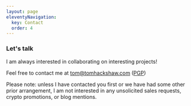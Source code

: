 ```yaml
---
layout: page
eleventyNavigation:
  key: Contact
  order: 4
---
```


<h3>Let's talk</h3>

I am always interested in collaborating on interesting projects!

Feel free to contact me at <a href="mailto:tom@tomhackshaw.com">tom@tomhackshaw.com</a> ([PGP](https://tom.so/media/tom-public.asc "My PGP public key"))

Please note: unless I have contacted you first or we have had some other prior arrangement, I am not interested in any unsolicited sales requests, crypto promotions, or blog mentions.
